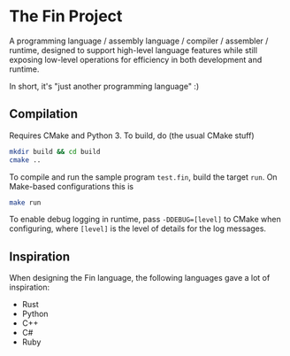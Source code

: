 # The Fin Project

A programming language / assembly language / compiler / assembler / runtime,
designed to support high-level language features while still exposing low-level
operations for efficiency in both development and runtime.

In short, it's "just another programming language" :)

## Compilation

Requires CMake and Python 3. To build, do (the usual CMake stuff)

```sh
mkdir build && cd build
cmake ..
```

To compile and run the sample program `test.fin`, build the target `run`. On
Make-based configurations this is

```sh
make run
```

To enable debug logging in runtime, pass `-DDEBUG=[level]` to CMake when
configuring, where `[level]` is the level of details for the log messages.

## Inspiration

When designing the Fin language, the following languages gave a lot of
inspiration:

- Rust
- Python
- C++
- C#
- Ruby
